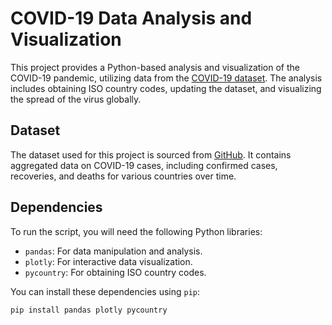 # COVID-19 Data Analysis and Visualization

This project provides a Python-based analysis and visualization of the COVID-19 pandemic, utilizing data from the [COVID-19 dataset](https://raw.githubusercontent.com/datasets/covid-19/master/data/countries-aggregated.csv). The analysis includes obtaining ISO country codes, updating the dataset, and visualizing the spread of the virus globally.

## Dataset

The dataset used for this project is sourced from [GitHub](https://raw.githubusercontent.com/datasets/covid-19/master/data/countries-aggregated.csv). It contains aggregated data on COVID-19 cases, including confirmed cases, recoveries, and deaths for various countries over time.

## Dependencies

To run the script, you will need the following Python libraries:

- `pandas`: For data manipulation and analysis.
- `plotly`: For interactive data visualization.
- `pycountry`: For obtaining ISO country codes.

You can install these dependencies using `pip`:

```bash
pip install pandas plotly pycountry
